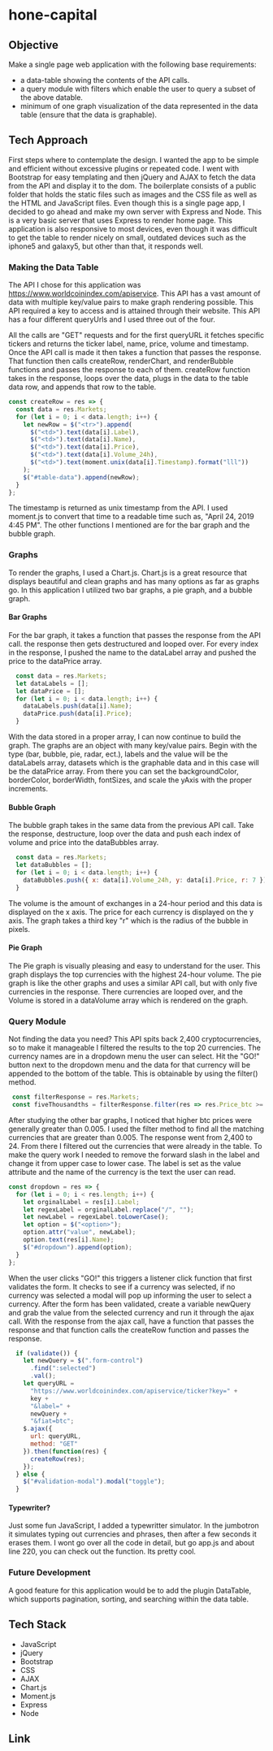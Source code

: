 # hone-capital
## Objective
Make a single page web application with the following base requirements:
- a data-table showing the contents of the API calls.
- a query module with filters which enable the user to query a subset of the above datable.
- minimum of one graph visualization of the data represented in the data table (ensure that the data is graphable).
## Tech Approach
First steps where to contemplate the design. I wanted the app to be simple and efficient without excessive plugins or repeated code. I went with Bootstrap for easy templating and then jQuery and AJAX to fetch the data from the API and display it to the dom. The boilerplate consists of a public folder that holds the static files such as images and the CSS file as well as the HTML and JavaScript files. Even though this is a single page app, I decided to go ahead and make my own server with Express and Node. This is a very basic server that uses Express to render home page. This application is also responsive to most devices, even though it was difficult to get the table to render nicely on small, outdated devices such as the iphone5 and galaxy5, but other than that, it responds well.
### Making the Data Table
The API I chose for this application was https://www.worldcoinindex.com/apiservice. This API has a vast amount of data with multiple key/value pairs to make graph rendering possible. This API required a key to access and is attained through their website. This API has a four different queryUrls and I used three out of the four.

All the calls are "GET" requests and for the first queryURL it fetches specific tickers and returns the ticker label, name, price, volume and timestamp. Once the API call is made it then takes a function that passes the response. That function then calls createRow, renderChart, and renderBubble functions and passes the response to each of them. createRow function takes in the response, loops over the data, plugs in the data to the table data row, and appends that row to the table.  
```javascript
const createRow = res => {
  const data = res.Markets;
  for (let i = 0; i < data.length; i++) {
    let newRow = $("<tr>").append(
      $("<td>").text(data[i].Label),
      $("<td>").text(data[i].Name),
      $("<td>").text(data[i].Price),
      $("<td>").text(data[i].Volume_24h),
      $("<td>").text(moment.unix(data[i].Timestamp).format("lll"))
    );
    $("#table-data").append(newRow);
  }
};
```
The timestamp is returned as unix timestamp from the API. I used moment.js to convert that time to a readable time such as, "April 24, 2019 4:45 PM". The other functions I mentioned are for the bar graph and the bubble graph.
###  Graphs
To render the graphs, I used a Chart.js. Chart.js is a great resource that displays beautiful and clean graphs and has many options as far as graphs go. In this application I utilized two bar graphs, a pie graph, and a bubble graph.
#### Bar Graphs
For the bar graph, it takes a function that passes the response from the API call. the response then gets destructured and looped over. For every index in the response, I pushed the name to the dataLabel array and pushed the price to the dataPrice array.
```javascript
  const data = res.Markets;
  let dataLabels = [];
  let dataPrice = [];
  for (let i = 0; i < data.length; i++) {
    dataLabels.push(data[i].Name);
    dataPrice.push(data[i].Price);
  }
```
With the data stored in a proper array, I can now continue to build the graph. The graphs are an object with many key/value pairs. Begin with the type (bar, bubble, pie, radar, ect.), labels and the value will be the dataLabels array, datasets which is the graphable data and in this case will be the dataPrice array. From there you can set the backgroundColor, borderColor, borderWidth, fontSizes, and scale the yAxis with the proper increments.
#### Bubble Graph
The bubble graph takes in the same data from the previous API call. Take the response, destructure, loop over the data and push each index of volume and price into the dataBubbles array.
```javascript
  const data = res.Markets;
  let dataBubbles = [];
  for (let i = 0; i < data.length; i++) {
    dataBubbles.push({ x: data[i].Volume_24h, y: data[i].Price, r: 7 });
  }
  ```
The volume is the amount of exchanges in a 24-hour period and this data is displayed on the x axis. The price for each currency is displayed on the y axis. The graph takes a third key "r" which is the radius of the bubble in pixels. 
#### Pie Graph
The Pie graph is visually pleasing and easy to understand for the user. This graph displays the top currencies with the highest 24-hour volume. The pie graph is like the other graphs and uses a similar API call, but with only five currencies in the response. There currencies are looped over, and the Volume is stored in a dataVolume array which is rendered on the graph. 
### Query Module
Not finding the data you need? This API spits back 2,400 cryptocurrencies, so to make it manageable I filtered the results to the top 20 currencies. The currency names are in a dropdown menu the user can select. Hit the "GO!" button next to the dropdown menu and the data for that currency will be appended to the bottom of the table. This is obtainable by using the filter() method.
```javascript
 const filterResponse = res.Markets;
 const fiveThousandths = filterResponse.filter(res => res.Price_btc >= 0.005);
```
After studying the other bar graphs, I noticed that higher btc prices were generally greater than 0.005. I used the filter method to find all the matching currencies that are greater than 0.005. The response went from 2,400 to 24. From there I filtered out the currencies that were already in the table. To make the query work I needed to remove the forward slash in the label and change it from upper case to lower case. The label is set as the value attribute and the name of the currency is the text the user can read.
```javascript
const dropdown = res => {
  for (let i = 0; i < res.length; i++) {
    let orginalLabel = res[i].Label;
    let regexLabel = orginalLabel.replace("/", "");
    let newLabel = regexLabel.toLowerCase();
    let option = $("<option>");
    option.attr("value", newLabel);
    option.text(res[i].Name);
    $("#dropdown").append(option);
  }
};
```
When the user clicks "GO!" this triggers a listener click function that first validates the form. It checks to see if a currency was selected, if no currency was selected a modal will pop up informing the user to select a currency. After the form has been validated, create a variable newQuery and grab the value from the selected currency and run it through the ajax call. With the response from the ajax call, have a function that passes the response and that function calls the createRow function and passes the response. 
```javascript
  if (validate()) {
    let newQuery = $(".form-control")
      .find(":selected")
      .val();
    let queryURL =
      "https://www.worldcoinindex.com/apiservice/ticker?key=" +
      key +
      "&label=" +
      newQuery +
      "&fiat=btc";
    $.ajax({
      url: queryURL,
      method: "GET"
    }).then(function(res) {
      createRow(res);
    });
  } else {
    $("#validation-modal").modal("toggle");
  }
```
#### Typewriter?
Just some fun JavaScript, I added a typewritter simulator. In the jumbotron it simulates typing out currencies and phrases, then after a few seconds it erases them. I wont go over all the code in detail, but go app.js and about line 220, you can check out the function. Its pretty cool. 
### Future Development
A good feature for this application would be to add the plugin DataTable, which supports pagination, sorting, and searching within the data table. 
## Tech Stack
- JavaScript
- jQuery
- Bootstrap
- CSS
- AJAX
- Chart.js
- Moment.js
- Express
- Node
## Link
